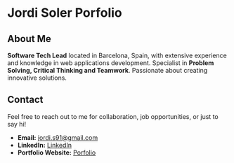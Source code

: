# Jordi Soler Porfolio

## About Me

<b>Software Tech Lead</b> located in Barcelona, Spain, with extensive experience and knowledge in web applications development. Specialist in <b>Problem Solving, Critical Thinking and Teamwork</b>. Passionate about creating innovative solutions.

## Contact

Feel free to reach out to me for collaboration, job opportunities, or just to say hi!

- **Email:** <jordi.s91@gmail.com>
- **LinkedIn:** [LinkedIn](https://linkedin.com/in/jordis91)
- **Portfolio Website:** [Porfolio](https://jsbprojects.vercel.app)

